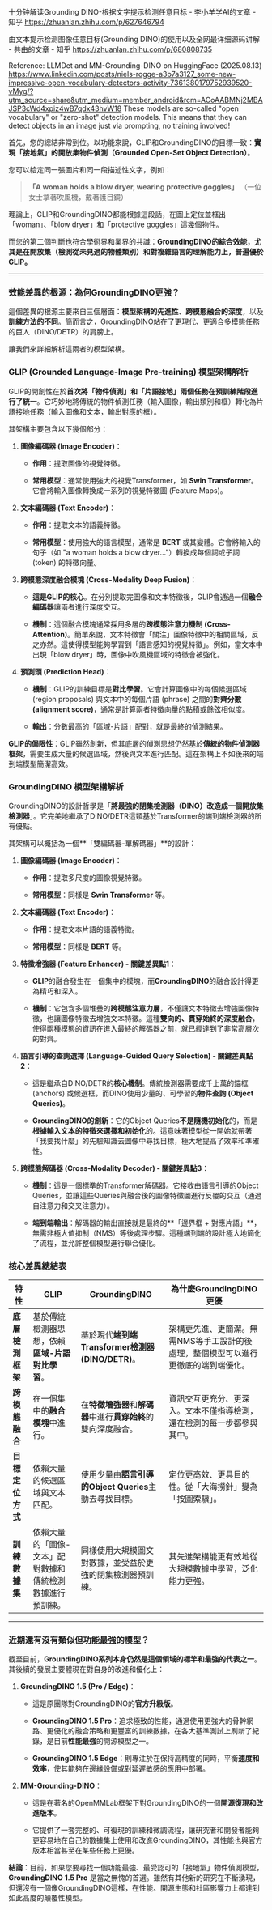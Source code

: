 

十分钟解读Grounding DINO-根据文字提示检测任意目标 - 李小羊学AI的文章 - 知乎
https://zhuanlan.zhihu.com/p/627646794

由文本提示检测图像任意目标(Grounding DINO)的使用以及全网最详细源码讲解 - 共由的文章 - 知乎
https://zhuanlan.zhihu.com/p/680808735

Reference:
LLMDet and MM-Grounding-DINO on HuggingFace (2025.08.13)
https://www.linkedin.com/posts/niels-rogge-a3b7a3127_some-new-impressive-open-vocabulary-detectors-activity-7361380179752939520-vMyg/?utm_source=share&utm_medium=member_android&rcm=ACoAABMNj2MBAJSP3cWd4xpiz4wB7qdx43hvW18
These models are so-called "open vocabulary" or "zero-shot" detection models. This means that they can detect objects in an image just via prompting, no training involved!





首先，您的總結非常到位。以功能來說，GLIP和GroundingDINO的目標一致：**實現「接地氣」的開放集物件偵測（Grounded Open-Set Object Detection）**。

您可以給定同一張圖片和同一段描述性文字，例如：

> **「A woman holds a blow dryer, wearing protective goggles」** （一位女士拿著吹風機，戴著護目鏡）

理論上，GLIP和GroundingDINO都能根據這段話，在圖上定位並框出「woman」、「blow dryer」和「protective goggles」這幾個物件。

而您的第二個判斷也符合學術界和業界的共識：**GroundingDINO的綜合效能，尤其是在開放集（檢測從未見過的物體類別）和對複雜語言的理解能力上，普遍優於GLIP。**

---

### 效能差異的根源：為何GroundingDINO更強？

這個差異的根源主要來自三個層面：**模型架構的先進性**、**跨模態融合的深度**，以及**訓練方法的不同**。簡而言之，GroundingDINO站在了更現代、更適合多模態任務的巨人（DINO/DETR）的肩膀上。

讓我們來詳細解析這兩者的模型架構。

### GLIP (Grounded Language-Image Pre-training) 模型架構解析

GLIP的開創性在於**首次將「物件偵測」和「片語接地」兩個任務在預訓練階段進行了統一**。它巧妙地將傳統的物件偵測任務（輸入圖像，輸出類別和框）轉化為片語接地任務（輸入圖像和文本，輸出對應的框）。

其架構主要包含以下幾個部分：

1. **圖像編碼器 (Image Encoder)**：
    
    - **作用**：提取圖像的視覺特徵。
        
    - **常用模型**：通常使用強大的視覺Transformer，如 **Swin Transformer**。它會將輸入圖像轉換成一系列的視覺特徵圖 (Feature Maps)。
        
2. **文本編碼器 (Text Encoder)**：
    
    - **作用**：提取文本的語義特徵。
        
    - **常用模型**：使用強大的語言模型，通常是 **BERT** 或其變體。它會將輸入的句子（如 "a woman holds a blow dryer..."）轉換成每個詞或子詞 (token) 的特徵向量。
        
3. **跨模態深度融合模塊 (Cross-Modality Deep Fusion)**：
    
    - **這是GLIP的核心**。在分別提取完圖像和文本特徵後，GLIP會通過一個**融合編碼器**讓兩者進行深度交互。
        
    - **機制**：這個融合模塊通常採用多層的**跨模態注意力機制 (Cross-Attention)**。簡單來說，文本特徵會「關注」圖像特徵中的相關區域，反之亦然。這使得模型能夠學習到「語言感知的視覺特徵」。例如，當文本中出現「blow dryer」時，圖像中吹風機區域的特徵會被強化。
        
4. **預測頭 (Prediction Head)**：
    
    - **機制**：GLIP的訓練目標是**對比學習**。它會計算圖像中的每個候選區域 (region proposals) 與文本中的每個片語 (phrase) 之間的**對齊分數 (alignment score)**，通常是計算兩者特徵向量的點積或餘弦相似度。
        
    - **輸出**：分數最高的「區域-片語」配對，就是最終的偵測結果。
        

**GLIP的侷限性**：GLIP雖然創新，但其底層的偵測思想仍然基於**傳統的物件偵測器框架**，需要生成大量的候選區域，然後與文本進行匹配。這在架構上不如後來的端到端模型簡潔高效。

### GroundingDINO 模型架構解析

GroundingDINO的設計哲學是「**將最強的閉集檢測器（DINO）改造成一個開放集檢測器**」。它完美地繼承了DINO/DETR這類基於Transformer的端到端檢測器的所有優點。

其架構可以概括為一個**「雙編碼器-單解碼器」**的設計：

1. **圖像編碼器 (Image Encoder)**：
    
    - **作用**：提取多尺度的圖像視覺特徵。
        
    - **常用模型**：同樣是 **Swin Transformer** 等。
        
2. **文本編碼器 (Text Encoder)**：
    
    - **作用**：提取文本片語的語義特徵。
        
    - **常用模型**：同樣是 **BERT** 等。
        
3. **特徵增強器 (Feature Enhancer) - 關鍵差異點1**：
    
    - **GLIP**的融合發生在一個集中的模塊，而**GroundingDINO**的融合設計得更為精巧和深入。
        
    - **機制**：它包含多個堆疊的**跨模態注意力層**，不僅讓文本特徵去增強圖像特徵，也讓圖像特徵去增強文本特徵。這種**雙向的、貫穿始終的深度融合**，使得兩種模態的資訊在進入最終的解碼器之前，就已經達到了非常高層次的對齊。
        
4. **語言引導的查詢選擇 (Language-Guided Query Selection) - 關鍵差異點2**：
    
    - 這是繼承自DINO/DETR的**核心機制**。傳統檢測器需要成千上萬的錨框 (anchors) 或候選框，而DINO使用少量的、可學習的**物件查詢 (Object Queries)**。
        
    - **GroundingDINO的創新**：它的Object Queries**不是隨機初始化**的，而是**根據輸入文本的特徵來選擇和初始化**的。這意味著模型從一開始就帶著「我要找什麼」的先驗知識去圖像中尋找目標，極大地提高了效率和準確性。
        
5. **跨模態解碼器 (Cross-Modality Decoder) - 關鍵差異點3**：
    
    - **機制**：這是一個標準的Transformer解碼器。它接收由語言引導的Object Queries，並讓這些Queries與融合後的圖像特徵圖進行反覆的交互（通過自注意力和交叉注意力）。
        
    - **端到端輸出**：解碼器的輸出直接就是最終的**「邊界框 + 對應片語」**，無需非極大值抑制（NMS）等後處理步驟。這種端到端的設計極大地簡化了流程，並允許整個模型進行聯合優化。
        

### 核心差異總結表

|特性|GLIP|GroundingDINO|為什麼GroundingDINO更優|
|---|---|---|---|
|**底層檢測框架**|基於傳統檢測器思想，依賴**區域-片語對比學習**。|基於現代**端到端Transformer檢測器 (DINO/DETR)**。|架構更先進、更簡潔。無需NMS等手工設計的後處理，整個模型可以進行更徹底的端到端優化。|
|**跨模態融合**|在一個集中的**融合模塊**中進行。|在**特徵增強器**和**解碼器**中進行**貫穿始終**的雙向深度融合。|資訊交互更充分、更深入。文本不僅指導檢測，還在檢測的每一步都參與其中。|
|**目標定位方式**|依賴大量的候選區域與文本匹配。|使用少量由**語言引導的Object Queries**主動去尋找目標。|定位更高效、更具目的性。從「大海撈針」變為「按圖索驥」。|
|**訓練數據集**|依賴大量的「圖像-文本」配對數據和傳統檢測數據進行預訓練。|同樣使用大規模圖文對數據，並受益於更強的閉集檢測器預訓練。|其先進架構能更有效地從大規模數據中學習，泛化能力更強。|

---

### 近期還有沒有類似但功能最強的模型？

截至目前，**GroundingDINO系列本身仍然是這個領域的標竿和最強的代表之一**。其後續的發展主要體現在對自身的改進和優化上：

1. **GroundingDINO 1.5 (Pro / Edge)**：
    
    - 這是原團隊對GroundingDINO的**官方升級版**。
        
    - **GroundingDINO 1.5 Pro**：追求極致的性能，通過使用更強大的骨幹網路、更優化的融合策略和更豐富的訓練數據，在各大基準測試上刷新了紀錄，是目前**性能最強**的開源模型之一。
        
    - **GroundingDINO 1.5 Edge**：則專注於在保持高精度的同時，平衡**速度和效率**，使其能夠在邊緣設備或對延遲敏感的應用中部署。
        
2. **MM-Grounding-DINO**：
    
    - 這是在著名的OpenMMLab框架下對GroundingDINO的一個**開源復現和改進版本**。
        
    - 它提供了一套完整的、可復現的訓練和微調流程，讓研究者和開發者能夠更容易地在自己的數據集上使用和改進GroundingDINO，其性能也與官方版本相當甚至在某些任務上更優。
        

**結論**：目前，如果您要尋找一個功能最強、最受認可的「接地氣」物件偵測模型，**GroundingDINO 1.5 Pro** 是當之無愧的首選。雖然有其他新的研究在不斷湧現，但還沒有一個像GroundingDINO這樣，在性能、開源生態和社區影響力上都達到如此高度的顛覆性模型。